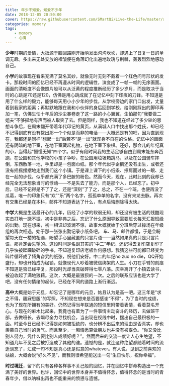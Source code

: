 ```yaml
---
title: 年少不知爱，知爱不少年
date: 2018-12-05 20:50:00
cover: https://raw.githubusercontent.com/SMartQi/Live-the-Life/master/source/gallery/avatar.jpg
categories: momory
tags: 
    - momory
    - 心情
---
```


**少年**时期的爱情，大抵源于脑回路刚开始萌发出沟沟坎坎，却遇上了日复一日的单调无趣。多出来无处安放的褶皱便在角落幻化出遍地玫瑰与荆棘，轰轰烈烈地感动自己。

**小学**的故事现在看来充满了莫名其妙，就像无时无刻不戴着一个红色问号形状的发卡。那段时间的回忆已经不再遵从时间的逻辑性，演变成了一帧一帧的无序画面。画面的清晰度不会像照片般可以从泛黄的程度推断经历了多少岁月，而是取决于当时的心跳是70还是120，仿佛是用心跳成就了在记忆中刻下印痕的刀锋。不知道是用了什么样的毅力，能够每天用小小少年的步伐，从学校旁边的家门口出发，丈量着到我家的距离；再默默地跟在我和小伙伴的身后回到学校，给刚刚踩出的脚印再加一笔，仿佛生怕十年后的沙尘暴卷走了这一路的小心翼翼，生怕那句“我要做二姐夫”不够掷地有声而被人取笑了去。但是同样，我也不知道在经过了多少轮的思想斗争后，在周末翻开带着年代印记的黄页，从满城人口中找出那个姓氏，却已经不记得到底有没有拨出那一个个似是而非的电话——大概还是有的吧，因为直到现在，我都还是同样“想起一出”后若不“是一出”就浑身不自在的性格。记忆中的画面还有阴暗的地下室，在地下室藏起礼物，在地下室下象棋。还好，那会儿的年纪真的小，当得起“懵懂无知”四个字。似乎有段时间我的生活足够自由到周末能东奔西跑，在公园和其他学校的小孩子争吵，在公园用垃圾箱跳马，以及在公园骑车摔倒，东西散落一地，手里却是一包面巾纸。那个年代似乎企鹅还没有出生，或者还没有摇摇摆摆地走到我们这个小镇。于是课上课下的小纸条、擦肩而过的一眼、走在一起的步伐，似乎都充满了多巴胺的粉色。然而今天，现在，此时此刻的我却已经完全无法想象当时的悸动——不是失去了能力，而是那个人，已经忘了。初中后，已经不记得是不了了之，还是“深刻”了了之，总之，不在一个班，也便再没了瓜葛，唯一的印象只有“欢”“乐”两个名字，孤孤单单的名字，没有来龙去脉。再次有交集已经是在本科，邮件不知道表达了什么，有点后悔删除得太快。

**中学**大概是生活最开心的几年，历经了小学的软弱无知，却还没有被生活的残酷现实击打地一蹶不振。初中是非典之后，忘记了什么原因导致需要班长每天汇报班级的出勤。现在想来，初一相识却波澜不惊，故事大概就始于分班后穿过操场在年级组的再次相遇，始于那一张张出勤记录小纸条吧。 车、马、邮件都慢，于是会盼望每天在一楼的相遇，盼望手心里藏匿的只言片语——当然如果真的只是只言片语，那肯定会失望的。这段时间是名副其实的“中二”年纪，还记得去复印店复印了几乎快被蹂躏破碎的手书，不知道复印店老板作何感想。我猜这些可能都已经变为碎片循环成了犄角旮旯的纸张，祝他们安好。中二的年纪no zuo no die，QQ开始盛行，却也开始成为枷锁，就像现代人吵着被微信绑架的人生。小刀在手臂的刻痕不知道是否已经平复，那段时光却当真破碎得七零八落。庆幸离开了小镇去读书，被迫收起了满地狼藉。这次，大概是最狼狈的一次。之后的联系应该也是大学了吧，没有任何情绪的起伏，已经在不同的道路上渐行渐远。

**高中**大概是始于元旦，却忘记了是哪年的元旦，姑且认为是高一吧。这三年是“求之不得，寤寐思服”的写照，不知现在想来是否要感谢“不得”，为了当时的成绩，也为了现在所拥有的美好。仍然记得当年联通的短信里附带着表情，看着莫名开心。与现在的麻木比起来，我竟也有着为了一件事情主动奋斗的经历，去做班干部，去做班长，去竭尽全力寻找机会，当出现在视线中时，摆出自己最积极的一面。时至今日已经不记得是如何被拒绝的，也分辨不出后来的理由是否真实，却也羡慕自己当时的勇气。而且至少，一厢情愿算做朋友也并没有被辜负。“你又没比别人努力，凭什么要比别人成绩好呢？”。然而后来的交流一度让人心生绝望，不知道几年不见之后被打造成了其他的谁。遗憾的是，就连这种绝望都随着时间的流逝淡忘了，汇成一句不知是真心还是假意的whatever。有人说，见到之前喜欢的姑娘，大概会说“好久不见”，而我则很希望能送出一句“生日快乐，祝你幸福”。

**时过境迁**，留下的只有各种各样事不关己般的回忆，并在回忆中拼命构造出一个充满了美好的世界。也许，回忆中的世界本身并不值得怀念，值得怀念的是当时的青春年少，借以呐喊出再也不能重来的愤懑与遗憾。